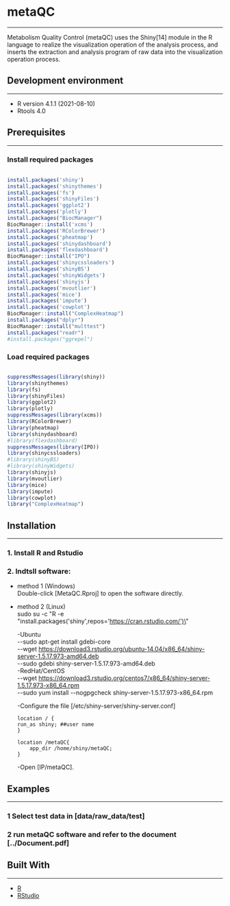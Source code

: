# metaQC
___
Metabolism Quality Control (metaQC) uses the Shiny[14] module in the R language to realize the visualization operation of the analysis process, and inserts the extraction and analysis program of raw data into the visualization operation process. 


## Development environment
___
* R version 4.1.1 (2021-08-10)
* Rtools 4.0

## Prerequisites
___
### Install required packages

```R

install.packages('shiny')
install.packages('shinythemes')
install.packages('fs')
install.packages('shinyFiles')
install.packages('ggplot2')
install.packages('plotly')
install.packages("BiocManager")
BiocManager::install('xcms')
install.packages('RColorBrewer')
install.packages('pheatmap')
install.packages('shinydashboard')
install.packages('flexdashboard')
BiocManager::install("IPO")
install.packages('shinycssloaders')
install.packages('shinyBS')
install.packages('shinyWidgets')
install.packages('shinyjs')
install.packages('mvoutlier')
install.packages('mice')
install.packages('impute')
install.packages('cowplot')
BiocManager::install("ComplexHeatmap")
install.packages("dplyr")
BiocManager::install("multtest")
install.packages("readr")
#install.packages("ggrepel")
```

### Load required packages
```R

suppressMessages(library(shiny))
library(shinythemes)
library(fs)
library(shinyFiles)
library(ggplot2)
library(plotly)
suppressMessages(library(xcms))
library(RColorBrewer)
library(pheatmap)
library(shinydashboard)
#library(flexdashboard)
suppressMessages(library(IPO))
library(shinycssloaders)
#library(shinyBS)
#library(shinyWidgets)
library(shinyjs)
library(mvoutlier)
library(mice)
library(impute)
library(cowplot)
library("ComplexHeatmap")
```

## Installation
___

### 1. Install R and Rstudio
### 2. Indtsll software:
* method 1 (Windows)  
Double-click [MetaQC.Rproj] to open the software directly.  
* method 2 (Linux)  
sudo su -c "R -e \"install.packages('shiny',repos='https://cran.rstudio.com/')\"  

	-Ubuntu    
--sudo apt-get install gdebi-core  
--wget https://download3.rstudio.org/ubuntu-14.04/x86_64/shiny-server-1.5.17.973-amd64.deb  
--sudo gdebi shiny-server-1.5.17.973-amd64.deb  
-RedHat/CentOS   
--wget https://download3.rstudio.org/centos7/x86_64/shiny-server-1.5.17.973-x86_64.rpm  
--sudo yum install --nogpgcheck shiny-server-1.5.17.973-x86_64.rpm  

	-Configure the file  [/etc/shiny-server/shiny-server.conf]  
	```
	location / {
	run_as shiny; ##user name
	}
	
	location /metaQC{
		app_dir /home/shiny/metaQC;
	}
	```

	-Open [IP/metaQC].


## Examples
___
### 1  Select test data in [data/raw_data/test]
### 2 run metaQC software and refer to the document [../Document.pdf]
## Built With
___
* [R](https://www.r-project.org/)
* [RStudio](https://www.rstudio.com/)

